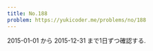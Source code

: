 ```yaml
---
title: No.188
problem: https://yukicoder.me/problems/no/188
---
```

2015-01-01 から 2015-12-31 まで1日ずつ確認する.
